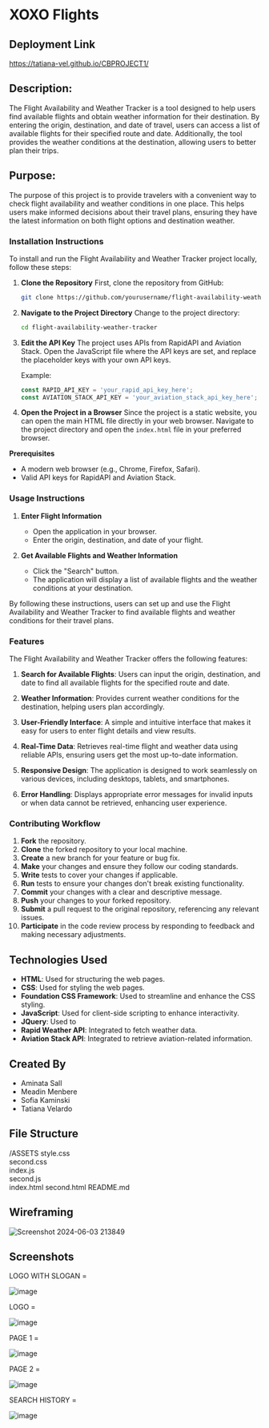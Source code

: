 # XOXO Flights

## Deployment Link

https://tatiana-vel.github.io/CBPROJECT1/ 

## Description:

The Flight Availability and Weather Tracker is a tool designed to help users find available flights and obtain weather information for their destination. By entering the origin, destination, and date of travel, users can access a list of available flights for their specified route and date. Additionally, the tool provides the weather conditions at the destination, allowing users to better plan their trips.

## Purpose:
The purpose of this project is to provide travelers with a convenient way to check flight availability and weather conditions in one place. This helps users make informed decisions about their travel plans, ensuring they have the latest information on both flight options and destination weather.

### Installation Instructions

To install and run the Flight Availability and Weather Tracker project locally, follow these steps:

1. **Clone the Repository**
   First, clone the repository from GitHub:
   ```sh
   git clone https://github.com/yourusername/flight-availability-weather-tracker.git
   ```

2. **Navigate to the Project Directory**
   Change to the project directory:
   ```sh
   cd flight-availability-weather-tracker
   ```

3. **Edit the API Key**
   The project uses APIs from RapidAPI and Aviation Stack. Open the JavaScript file where the API keys are set, and replace the placeholder keys with your own API keys.

   Example:
   ```javascript
   const RAPID_API_KEY = 'your_rapid_api_key_here';
   const AVIATION_STACK_API_KEY = 'your_aviation_stack_api_key_here';
   ```

4. **Open the Project in a Browser**
   Since the project is a static website, you can open the main HTML file directly in your web browser. Navigate to the project directory and open the `index.html` file in your preferred browser.

**Prerequisites**
- A modern web browser (e.g., Chrome, Firefox, Safari).
- Valid API keys for RapidAPI and Aviation Stack.

### Usage Instructions

1. **Enter Flight Information**
   - Open the application in your browser.
   - Enter the origin, destination, and date of your flight.

2. **Get Available Flights and Weather Information**
   - Click the "Search" button.
   - The application will display a list of available flights and the weather conditions at your destination.

By following these instructions, users can set up and use the Flight Availability and Weather Tracker to find available flights and weather conditions for their travel plans.

### Features

The Flight Availability and Weather Tracker offers the following features:

1. **Search for Available Flights**: Users can input the origin, destination, and date to find all available flights for the specified route and date.

2. **Weather Information**: Provides current weather conditions for the destination, helping users plan accordingly.

3. **User-Friendly Interface**: A simple and intuitive interface that makes it easy for users to enter flight details and view results.

4. **Real-Time Data**: Retrieves real-time flight and weather data using reliable APIs, ensuring users get the most up-to-date information.

5. **Responsive Design**: The application is designed to work seamlessly on various devices, including desktops, tablets, and smartphones.

6. **Error Handling**: Displays appropriate error messages for invalid inputs or when data cannot be retrieved, enhancing user experience.



### Contributing Workflow

1. **Fork** the repository.
2. **Clone** the forked repository to your local machine.
3. **Create** a new branch for your feature or bug fix.
4. **Make** your changes and ensure they follow our coding standards.
5. **Write** tests to cover your changes if applicable.
6. **Run** tests to ensure your changes don't break existing functionality.
7. **Commit** your changes with a clear and descriptive message.
8. **Push** your changes to your forked repository.
9. **Submit** a pull request to the original repository, referencing any relevant issues.
10. **Participate** in the code review process by responding to feedback and making necessary adjustments.

## Technologies Used

- **HTML**: Used for structuring the web pages.
- **CSS**: Used for styling the web pages.
- **Foundation CSS Framework**: Used to streamline and enhance the CSS styling.
- **JavaScript**: Used for client-side scripting to enhance interactivity.
- **JQuery**: Used to 
- **Rapid Weather API**: Integrated to fetch weather data.
- **Aviation Stack API**: Integrated to retrieve aviation-related information.

## Created By

- Aminata Sall
- Meadin Menbere
- Sofia Kaminski
- Tatiana Velardo

## File Structure

   /ASSETS
        style.css   
        second.css   
        index.js        
        second.js      
    index.html
    second.html 
    README.md

## Wireframing

![Screenshot 2024-06-03 213849](https://github.com/tatiana-vel/CBPROJECT1/assets/166587544/1b7da06c-828d-47c5-87de-fe2f4fcab326)


## Screenshots

LOGO WITH SLOGAN = 

![image](https://github.com/tatiana-vel/CBPROJECT1/assets/166587544/095fe382-3f55-489e-9422-f7b278a9d69a)

LOGO = 

![image](https://github.com/tatiana-vel/CBPROJECT1/assets/166587544/3b604ff7-53c0-4a2e-a8ca-58100d600757)

PAGE 1 =

![image](https://github.com/tatiana-vel/CBPROJECT1/assets/166587544/261cece2-c079-4f93-982a-1a406e391188)

PAGE 2 = 

![image](https://github.com/tatiana-vel/CBPROJECT1/assets/166587544/7bd1b52f-45b7-448b-b6ea-141b795874fa)

SEARCH HISTORY = 

![image](https://github.com/tatiana-vel/CBPROJECT1/assets/166587544/3bf2040b-8968-4ee3-8ee6-42c286298523)

























